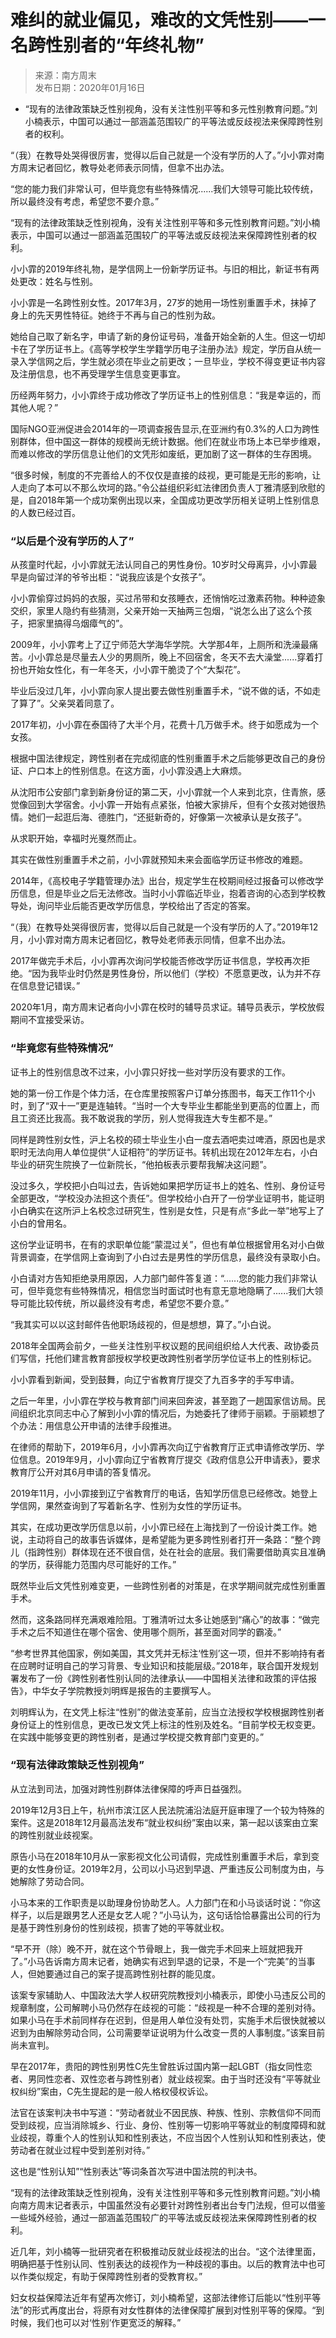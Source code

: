 <!-- https://www.infzm.com/contents/174612 -->

# 难纠的就业偏见，难改的文凭性别——一名跨性别者的“年终礼物”

> 来源：南方周末  
> 发布日期：2020年01月16日

- “现有的法律政策缺乏性别视角，没有关注性别平等和多元性别教育问题。”刘小楠表示，中国可以通过一部涵盖范围较广的平等法或反歧视法来保障跨性别者的权利。

“（我）在教导处哭得很厉害，觉得以后自己就是一个没有学历的人了。”小小霏对南方周末记者回忆，教导处老师表示同情，但拿不出办法。

“您的能力我们非常认可，但毕竟您有些特殊情况......我们大领导可能比较传统，所以最终没有考虑，希望您不要介意。”

“现有的法律政策缺乏性别视角，没有关注性别平等和多元性别教育问题。”刘小楠表示，中国可以通过一部涵盖范围较广的平等法或反歧视法来保障跨性别者的权利。

小小霏的2019年终礼物，是学信网上一份新学历证书。与旧的相比，新证书有两处更改：姓名与性别。

小小霏是一名跨性别女性。2017年3月，27岁的她用一场性别重置手术，抹掉了身上的先天男性特征。她终于不再与自己的性别为敌。

她给自己取了新名字，申请了新的身份证号码，准备开始全新的人生。但这一切却卡在了学历证书上。《高等学校学生学籍学历电子注册办法》规定，学历自从统一录入学信网之后，学生就必须在毕业之前更改；一旦毕业，学校不得变更证书内容及注册信息，也不再受理学生信息变更事宜。

历经两年努力，小小霏终于成功修改了学历证书上的性别信息：“我是幸运的，而其他人呢？”

国际NGO亚洲促进会2014年的一项调查报告显示,在亚洲约有0.3%的人口为跨性别群体，但中国这一群体的规模尚无统计数据。他们在就业市场上本已举步维艰，而难以修改的学历信息让他们的文凭形如废纸，更加剧了这一群体的生存困境。

“很多时候，制度的不完善给人的不仅仅是直接的歧视，更可能是无形的影响，让人走向了本可以不那么坎坷的路。”令公益组织彩虹法律团负责人丁雅清感到欣慰的是，自2018年第一个成功案例出现以来，全国成功更改学历相关证明上性别信息的人数已经过百。

### “以后是个没有学历的人了”

从孩童时代起，小小霏就无法认同自己的男性身份。10岁时父母离异，小小霏最早是向留过洋的爷爷出柜：“说我应该是个女孩子”。

小小霏偷穿过妈妈的衣服，买过吊带和女孩睡衣，还悄悄吃过激素药物。种种迹象交织，家里人隐约有些猜测，父亲开始一天抽两三包烟，“说怎么出了这么个孩子，把家里搞得乌烟瘴气的”。

2009年，小小霏考上了辽宁师范大学海华学院。大学那4年，上厕所和洗澡最痛苦。小小霏总是尽量去人少的男厕所，晚上不回宿舍，冬天不去大澡堂......穿着打扮也开始女性化，有一年冬天，小小霏干脆烫了个“大梨花”。

毕业后没过几年，小小霏向家人提出要去做性别重置手术，“说不做的话，不如走了算了”。父亲哭着同意了。

2017年初，小小霏在泰国待了大半个月，花费十几万做手术。终于如愿成为一个女孩。

根据中国法律规定，跨性别者在完成彻底的性别重置手术之后能够更改自己的身份证、户口本上的性别信息。在这方面，小小霏没遇上大麻烦。

从沈阳市公安部门拿到新身份证的第二天，小小霏就一个人来到北京，住青旅，感觉像回到大学宿舍。小小霏一开始有点紧张，怕被大家排斥，但有个女孩对她很热情。她们一起逛后海、德胜门，“还挺新奇的，好像第一次被承认是女孩子”。

从求职开始，幸福时光戛然而止。

其实在做性别重置手术之前，小小霏就预知未来会面临学历证书修改的难题。

2014年，《高校电子学籍管理办法》出台，规定学生在校期间经过报备可以修改学历信息，但是毕业之后无法修改。当时小小霏临近毕业，抱着咨询的心态到学校教导处，询问毕业后能否更改学历信息，学校给出了否定的答案。

“（我）在教导处哭得很厉害，觉得以后自己就是一个没有学历的人了。”2019年12月，小小霏对南方周末记者回忆，教导处老师表示同情，但拿不出办法。

2017年做完手术后，小小霏再次询问学校能否修改学历证书信息，学校再次拒绝。“因为我毕业时仍然是男性身份，所以他们（学校）不愿意更改，认为并不存在信息登记错误。”

2020年1月，南方周末记者向小小霏在校时的辅导员求证。辅导员表示，学校放假期间不宜接受采访。

### “毕竟您有些特殊情况”

证书上的性别信息改不过来，小小霏只好找一些对学历没有要求的工作。

她的第一份工作是个体力活，在仓库里按照客户订单分拣图书，每天工作11个小时，到了“双十一”更是连轴转。“当时一个大专毕业生都能坐到更高的位置上，而且工资还比我高。我不敢说我的学历，别人觉得我连大专生都不是。”

同样是跨性别女性，沪上名校的硕士毕业生小白一度去酒吧卖过啤酒，原因也是求职时无法向用人单位提供“人证相符”的学历证书。转机出现在2012年左右，小白毕业的研究生院换了一位新院长，“他拍板表示要帮我解决这问题”。

没过多久，学校把小白叫过去，告诉她如果把学历证书上的姓名、性别、身份证号全部更改，“学校没办法担这个责任”。但学校给小白开了一份学业证明书，能证明小白确实在这所沪上名校念过研究生，性别是女性，只是有点“多此一举”地写上了小白的曾用名。

这份学业证明书，在有的求职单位能“蒙混过关”，但也有单位根据曾用名对小白做背景调查，在学信网上查询到了小白过去是男性的学历信息，最终没有录取小白。

小白请对方告知拒绝录用原因，人力部门邮件答复道：“......您的能力我们非常认可，但毕竟您有些特殊情况，相信您当时面试时也有意无意地隐瞒了......我们大领导可能比较传统，所以最终没有考虑，希望您不要介意。”

“我其实可以以这封邮件告他职场歧视的，但是想想，算了。”小白说。

2018年全国两会前夕，一些关注性别平权议题的民间组织给人大代表、政协委员们写信，托他们建言教育部授权学校更改跨性别者学历学位证书上的性别标记。

小小霏看到新闻，受到鼓舞，向辽宁省教育厅提交了九百多字的手写申请。

之后一年里，小小霏在学校与教育部门间来回奔波，甚至跑了一趟国家信访局。民间组织北京同志中心了解到小小霏的情况后，为她委托了律师于丽颖。于丽颖想了个办法：用信息公开申请的法律手段推进。

在律师的帮助下，2019年6月，小小霏再次向辽宁省教育厅正式申请修改学历、学位信息。2019年9月，小小霏向辽宁省教育厅提交《政府信息公开申请表》，要求教育厅公开对其6月申请的答复情况。

2019年11月，小小霏接到辽宁省教育厅的电话，告知学历信息已经修改。她登上学信网，果然查询到了写着新名字、性别为女性的学历证书。

其实，在成功更改学历信息以前，小小霏已经在上海找到了一份设计类工作。她说，主动将自己的故事告诉媒体，是希望能为更多跨性别者打开一条路：“整个跨儿（指跨性别）群体现在还不很自信，处在社会的底层。我们需要借助真实且准确的学历，获得能力范围内尽可能好的工作。”

既然毕业后文凭性别难变更，一些跨性别者的对策是，在求学期间就完成性别重置手术。

然而，这条路同样充满艰难险阻。丁雅清听过太多让她感到“痛心”的故事：“做完手术之后不知道住在哪个宿舍、使用哪个厕所，甚至面对同学的霸凌。”

“参考世界其他国家，例如美国，其文凭并无标注‘性别’这一项，但并不影响持有者在应聘时证明自己的学习背景、专业知识和技能层级。”2018年，联合国开发规划署发布了一份《跨性别者性别认同的法律承认——中国相关法律和政策的评估报告》，中华女子学院教授刘明辉是报告的主要撰写人。

刘明辉认为，在文凭上标注“性别”的做法变革前，应当立法授权学校根据跨性别者身份证上的性别信息，更改已发文凭上标注的性别及姓名。“目前学校无权变更。在实践中能够变更的跨性别者，是通过学校提交教育部门变更的。”

### “现有法律政策缺乏性别视角”

从立法到司法，加强对跨性别群体法律保障的呼声日益强烈。

2019年12月3日上午，杭州市滨江区人民法院浦沿法庭开庭审理了一个较为特殊的案件。这是2018年12月最高法发布“就业权纠纷”案由以来，第一起以该案由立案的跨性别就业歧视案。

原告小马在2018年10月从一家影视文化公司请假，完成性别重置手术后，拿到变更的女性身份证。2019年2月，公司以小马迟到早退、严重违反公司制度为由，与她解除了劳动合同。

小马本来的工作职责是以助理身份协助艺人。人力部门在和小马谈话时说：“你这样子，以后是跟男艺人还是女艺人呢？”小马认为，这句话恰恰暴露出公司的行为是基于跨性别身份的性别歧视，损害了她的平等就业权。

“早不开（除）晚不开，就在这个节骨眼上，我一做完手术回来上班就把我开了。”小马告诉南方周末记者，她确实有迟到早退的记录，不是一个“完美”的当事人，但她要通过自己的案子提高跨性别社群的能见度。

该案专家辅助人、中国政法大学人权研究院教授刘小楠表示，即使小马违反公司的规章制度，公司解聘小马仍然存在歧视的可能：“歧视是一种不合理的差别对待。如果小马在手术前同样存在迟到，但是用人单位没有处罚，实施手术后很快就被以迟到为由解除劳动合同，公司需要举证说明为什么改变一贯的人事制度。”该案目前尚未宣判。

早在2017年，贵阳的跨性别男性C先生曾胜诉过国内第一起LGBT（指女同性恋者、男同性恋者、双性恋者与跨性别者）就业歧视案。由于当时还没有“平等就业权纠纷”案由，C先生提起的是一般人格权侵权诉讼。

法官在该案判决书中写道：“劳动者就业不因民族、种族、性别、宗教信仰不同而受到歧视，应当消除城乡、行业、身份、性别等一切影响平等就业的制度障碍和就业歧视，尊重个人的性别认知和性别表达，不应当因个人性别认知和性别表达，使劳动者在就业过程中受到差别对待。”

这也是“性别认知”“性别表达”等词条首次写进中国法院的判决书。

“现有的法律政策缺乏性别视角，没有关注性别平等和多元性别教育问题。”刘小楠向南方周末记者表示，中国虽然没有必要针对跨性别者出台专门法规，但可以借鉴一些域外经验，通过一部涵盖范围较广的平等法或反歧视法来保障跨性别者的权利。

近几年，刘小楠等一批研究者在积极推动反就业歧视法的出台。“这个法律里面，明确把基于性别认同、性别表达的歧视作为一种歧视的事由。以后的教育法中也可以作类似规定，有助于保障跨性别者的受教育权。”

妇女权益保障法近年有望再次修订，刘小楠希望，这部法律修订后能以“性别平等法”的形式再度出台，将原有对女性群体的法律保障扩展到对性别平等的保障。“到时候，我们也可以对‘性别’作更宽泛的解释。”
